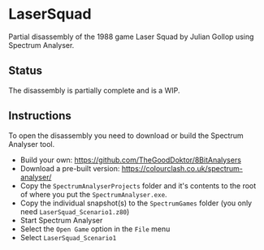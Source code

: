 # LaserSquad
Partial disassembly of the 1988 game Laser Squad by Julian Gollop using Spectrum Analyser.

## Status
The disassembly is partially complete and is a WIP.

## Instructions
To open the disassembly you need to download or build the Spectrum Analyser tool.
  - Build your own: https://github.com/TheGoodDoktor/8BitAnalysers
  - Download a pre-built version: https://colourclash.co.uk/spectrum-analyser/
  - Copy the `SpectrumAnalyserProjects` folder and it's contents to the root of where you put the `SpectrumAnalyser.exe`.
  - Copy the individual snapshot(s) to the `SpectrumGames` folder (you only need `LaserSquad_Scenario1.z80`)
  - Start Spectrum Analyser
  - Select the `Open Game` option in the `File` menu
  - Select `LaserSquad_Scenario1`
